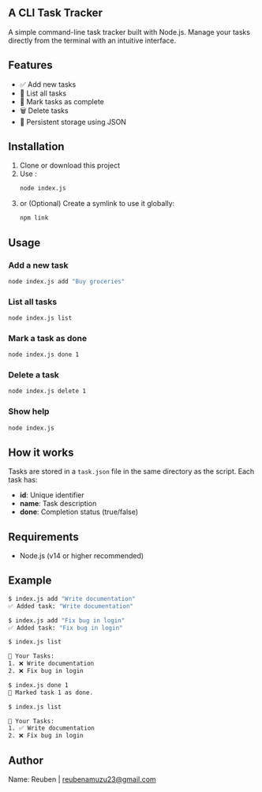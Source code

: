 ## A CLI Task Tracker
A simple command-line task tracker built with Node.js. Manage your tasks directly from the terminal with an intuitive interface.

## Features

- ✅ Add new tasks
- 📝 List all tasks
- 🎯 Mark tasks as complete
- 🗑️ Delete tasks
- 💾 Persistent storage using JSON

## Installation

1. Clone or download this project
2. Use :
   ```bash
   node index.js
   ```
3. or (Optional) Create a symlink to use it globally:
   ```bash
   npm link
   ```

## Usage

### Add a new task
```bash
node index.js add "Buy groceries"
```

### List all tasks
```bash
node index.js list
```

### Mark a task as done
```bash
node index.js done 1
```

### Delete a task
```bash
node index.js delete 1
```

### Show help
```bash
node index.js
```

## How it works

Tasks are stored in a `task.json` file in the same directory as the script. Each task has:
- **id**: Unique identifier
- **name**: Task description
- **done**: Completion status (true/false)

## Requirements

- Node.js (v14 or higher recommended)

## Example

```bash
$ index.js add "Write documentation"
✅ Added task: "Write documentation"

$ index.js add "Fix bug in login"
✅ Added task: "Fix bug in login"

$ index.js list

📝 Your Tasks:
1. ❌ Write documentation
2. ❌ Fix bug in login

$ index.js done 1
🎯 Marked task 1 as done.

$ index.js list

📝 Your Tasks:
1. ✅ Write documentation
2. ❌ Fix bug in login
```


## Author

Name: Reuben | reubenamuzu23@gmail.com